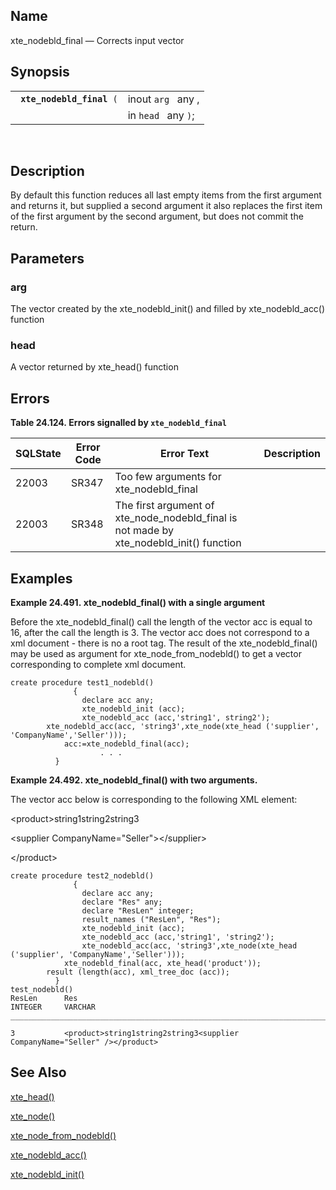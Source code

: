 <div>

<div>

</div>

<div>

## Name

xte_nodebld_final — Corrects input vector

</div>

<div>

## Synopsis

<div>

|                                |                     |
|--------------------------------|---------------------|
| ` `**`xte_nodebld_final`**` (` | inout `arg ` any ,  |
|                                | in `head ` any `)`; |

<div>

 

</div>

</div>

</div>

<div>

## Description

By default this function reduces all last empty items from the first
argument and returns it, but supplied a second argument it also replaces
the first item of the first argument by the second argument, but does
not commit the return.

</div>

<div>

## Parameters

<div>

### arg

The vector created by the xte_nodebld_init() and filled by
xte_nodebld_acc() function

</div>

<div>

### head

A vector returned by xte_head() function

</div>

</div>

<div>

## Errors

<div>

**Table 24.124. Errors signalled by `xte_nodebld_final `**

<div>

| SQLState                              | Error Code                            | Error Text                                                                                                              | Description |
|---------------------------------------|---------------------------------------|-------------------------------------------------------------------------------------------------------------------------|-------------|
| <span class="errorcode">22003 </span> | <span class="errorcode">SR347 </span> | <span class="errortext">Too few arguments for xte_nodebld_final </span>                                                 |             |
| <span class="errorcode">22003 </span> | <span class="errorcode">SR348 </span> | <span class="errortext">The first argument of xte_node_nodebld_final is not made by xte_nodebld_init() function </span> |             |

</div>

</div>

  

</div>

<div>

## Examples

<div>

**Example 24.491. xte_nodebld_final() with a single argument**

<div>

Before the xte_nodebld_final() call the length of the vector acc is
equal to 16, after the call the length is 3. The vector acc does not
correspond to a xml document - there is no a root tag. The result of the
xte_nodebld_final() may be used as argument for xte_node_from_nodebld()
to get a vector corresponding to complete xml document.

``` screen
create procedure test1_nodebld()
              {
                declare acc any;
                xte_nodebld_init (acc);
                xte_nodebld_acc (acc,'string1', string2');
        xte_nodebld_acc(acc, 'string3',xte_node(xte_head ('supplier', 'CompanyName','Seller')));
            acc:=xte_nodebld_final(acc);
                    . . .
          }
```

</div>

</div>

  

<div>

**Example 24.492. xte_nodebld_final() with two arguments.**

<div>

The vector acc below is corresponding to the following XML element:

\<product\>string1string2string3

\<supplier CompanyName="Seller"\>\</supplier\>

\</product\>

``` screen
create procedure test2_nodebld()
              {
                declare acc any;
                declare "Res" any;
                declare "ResLen" integer;
                result_names ("ResLen", "Res");
                xte_nodebld_init (acc);
                xte_nodebld_acc (acc,'string1', 'string2');
                xte_nodebld_acc(acc, 'string3',xte_node(xte_head ('supplier', 'CompanyName','Seller')));
            xte_nodebld_final(acc, xte_head('product'));
        result (length(acc), xml_tree_doc (acc));
          }
test_nodebld()
ResLen      Res
INTEGER     VARCHAR
_______________________________________________________________________________

3           <product>string1string2string3<supplier CompanyName="Seller" /></product>
```

</div>

</div>

  

</div>

<div>

## See Also

<a href="fn_xte_head.html" class="link" title="xte_head">xte_head()</a>

<a href="fn_xte_node.html" class="link" title="xte_node">xte_node()</a>

<a href="fn_xte_node_from_nodebld.html" class="link"
title="xte_node_from_nodebld">xte_node_from_nodebld()</a>

<a href="fn_xte_nodebld_acc.html" class="link"
title="xte_nodebld_acc">xte_nodebld_acc()</a>

<a href="fn_xte_nodebld_init.html" class="link"
title="xte_nodebld_init">xte_nodebld_init()</a>

</div>

</div>
